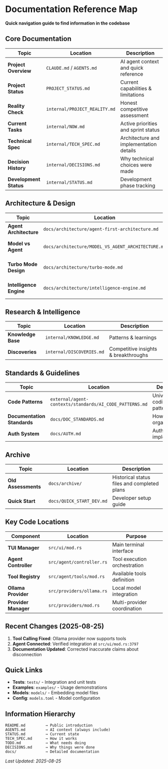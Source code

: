 # Documentation Reference Map

**Quick navigation guide to find information in the codebase**

## Core Documentation

| Topic | Location | Description |
|-------|----------|-------------|
| **Project Overview** | `CLAUDE.md` / `AGENTS.md` | AI agent context and quick reference |
| **Project Status** | `PROJECT_STATUS.md` | Current capabilities & limitations |
| **Reality Check** | `internal/PROJECT_REALITY.md` | Honest competitive assessment |
| **Current Tasks** | `internal/NOW.md` | Active priorities and sprint status |
| **Technical Spec** | `internal/TECH_SPEC.md` | Architecture and implementation details |
| **Decision History** | `internal/DECISIONS.md` | Why technical choices were made |
| **Development Status** | `internal/STATUS.md` | Development phase tracking |

## Architecture & Design

| Topic | Location | Description |
|-------|----------|-------------|
| **Agent Architecture** | `docs/architecture/agent-first-architecture.md` | Unified agent design |
| **Model vs Agent** | `docs/architecture/MODEL_VS_AGENT_ARCHITECTURE.md` | Critical architectural insight |
| **Turbo Mode Design** | `docs/architecture/turbo-mode.md` | Task orchestration architecture |
| **Intelligence Engine** | `docs/architecture/intelligence-engine.md` | AI capabilities design |

## Research & Intelligence

| Topic | Location | Description |
|-------|----------|-------------|
| **Knowledge Base** | `internal/KNOWLEDGE.md` | Patterns & learnings |
| **Discoveries** | `internal/DISCOVERIES.md` | Competitive insights & breakthroughs |

## Standards & Guidelines

| Topic | Location | Description |
|-------|----------|-------------|
| **Code Patterns** | `external/agent-contexts/standards/AI_CODE_PATTERNS.md` | Universal coding patterns |
| **Documentation Standards** | `docs/DOC_STANDARDS.md` | How to organize docs |
| **Auth System** | `docs/AUTH.md` | Authentication implementation |

## Archive

| Topic | Location | Description |
|-------|----------|-------------|
| **Old Assessments** | `docs/archive/` | Historical status files and completed plans |
| **Quick Start** | `docs/QUICK_START_DEV.md` | Developer setup guide |

## Key Code Locations

| Component | Location | Purpose |
|-----------|----------|---------|
| **TUI Manager** | `src/ui/mod.rs` | Main terminal interface |
| **Agent Controller** | `src/agent/controller.rs` | Tool execution orchestration |
| **Tool Registry** | `src/agent/tools/mod.rs` | Available tools definition |
| **Ollama Provider** | `src/providers/ollama.rs` | Local model integration |
| **Provider Manager** | `src/providers/mod.rs` | Multi-provider coordination |

## Recent Changes (2025-08-25)

1. **Tool Calling Fixed**: Ollama provider now supports tools
2. **Agent Connected**: Verified integration at `src/ui/mod.rs:3797`
3. **Documentation Updated**: Corrected inaccurate claims about disconnection

## Quick Links

- **Tests**: `tests/` - Integration and unit tests
- **Examples**: `examples/` - Usage demonstrations
- **Models**: `models/` - Embedding model files
- **Config**: `models.toml` - Model configuration

## Information Hierarchy

```
README.md         → Public introduction
AGENTS.md         → AI context (always include)
STATUS.md         → Current state
TECH_SPEC.md      → How it works
TODO.md           → What needs doing
DECISIONS.md      → Why things were done
docs/             → Detailed documentation
```

*Last Updated: 2025-08-25*
